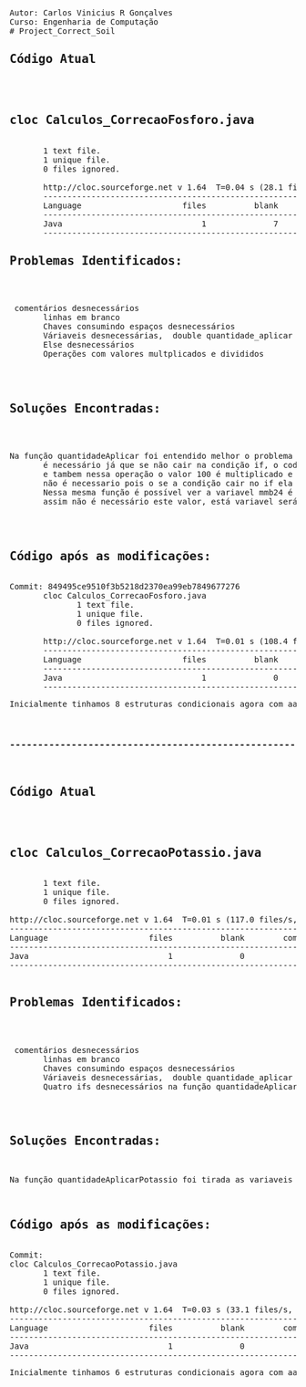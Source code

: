 <!DOCTYPE html>
<pre>
Autor: Carlos Vinicius R Gonçalves
Curso: Engenharia de Computação
# Project_Correct_Soil
<h2>Código Atual<h2>
<h2>cloc Calculos_CorrecaoFosforo.java</h2>
       1 text file.
       1 unique file.
       0 files ignored.

       http://cloc.sourceforge.net v 1.64  T=0.04 s (28.1 files/s, 1741.7 lines/s)
       -------------------------------------------------------------------------------
       Language                     files          blank        comment           code
       -------------------------------------------------------------------------------
       Java                             1              7              2             53
       -------------------------------------------------------------------------------
<h2>Problemas Identificados:</h2>
      <p> comentários desnecessários
       linhas em branco
       Chaves consumindo espaços desnecessários
       Váriaveis desnecessárias,  double quantidade_aplicar ,teor_p2O5, mmb24.
       Else desnecessários
       Operações com valores multplicados e divididos</p>
       
<h2>Soluções Encontradas:</h2>
       <p>Na função quantidadeAplicar foi entendido melhor o problema e foi observado que o else não 
       é necessário já que se não cair na condição if, o codigo deve retornar mesmo a operacão de quantidade a aplicar, 
       e tambem nessa operação o valor 100 é multiplicado e dividio assim desnecessário.Em seguida na  função superfosfato_Simples tem um Else que 
       não é necessario pois o se a condição cair no if ela tem um retorno assim não é preciso de um else. 
       Nessa mesma função é possível ver a variavel mmb24 é multiplicada por 2,42 e 100 mas logo em seguida é divida por o mesmo valor 
       assim não é necessário este valor, está variavel será excluida tbm pois o codigo dela pode ser colocado direto. </p>

<h2>Código após as modificações:</h2>
Commit: 849495ce9510f3b5218d2370ea99eb7849677276
       cloc Calculos_CorrecaoFosforo.java
              1 text file.
              1 unique file.
              0 files ignored.

       http://cloc.sourceforge.net v 1.64  T=0.01 s (108.4 files/s, 4009.5 lines/s)
       -------------------------------------------------------------------------------
       Language                     files          blank        comment           code
       -------------------------------------------------------------------------------
       Java                             1              0              0             37
       -------------------------------------------------------------------------------
<p>Inicialmente tinhamos 8 estruturas condicionais agora com aas modificações caiu para 6</p>
<h3>-----------------------------------------------------------------------------------------------</h3>
<h2>Código Atual<h2>
<h2>cloc Calculos_CorrecaoPotassio.java</h2>
       1 text file.
       1 unique file.
       0 files ignored.

http://cloc.sourceforge.net v 1.64  T=0.01 s (117.0 files/s, 4446.5 lines/s)
-------------------------------------------------------------------------------
Language                     files          blank        comment           code
-------------------------------------------------------------------------------
Java                             1              0              0             38
-------------------------------------------------------------------------------

<h2>Problemas Identificados:</h2>
      <p> comentários desnecessários
       linhas em branco
       Chaves consumindo espaços desnecessários
       Váriaveis desnecessárias,  double quantidade_aplicar ,k_adicionar
       Quatro ifs desnecessários na função quantidadeAplicarPotassio</p>

<h2>Soluções Encontradas:</h2>
<p>Na função quantidadeAplicarPotassio foi tirada as variaveis double quantidade_aplicar ,k_adicional, no lugar do if foi colocada uma array, que dependendo da fonte_potassioUtilizar ele vai colocar na array o valor correto a fazer </p>
<h2>Código após as modificações:</h2>
Commit: 
cloc Calculos_CorrecaoPotassio.java
       1 text file.
       1 unique file.
       0 files ignored.

http://cloc.sourceforge.net v 1.64  T=0.03 s (33.1 files/s, 728.8 lines/s)
-------------------------------------------------------------------------------
Language                     files          blank        comment           code
-------------------------------------------------------------------------------
Java                             1              0              0             22
-------------------------------------------------------------------------------
<p>Inicialmente tinhamos 6 estruturas condicionais agora com aas modificações caiu para 2</p>

 <pre>
</html>
